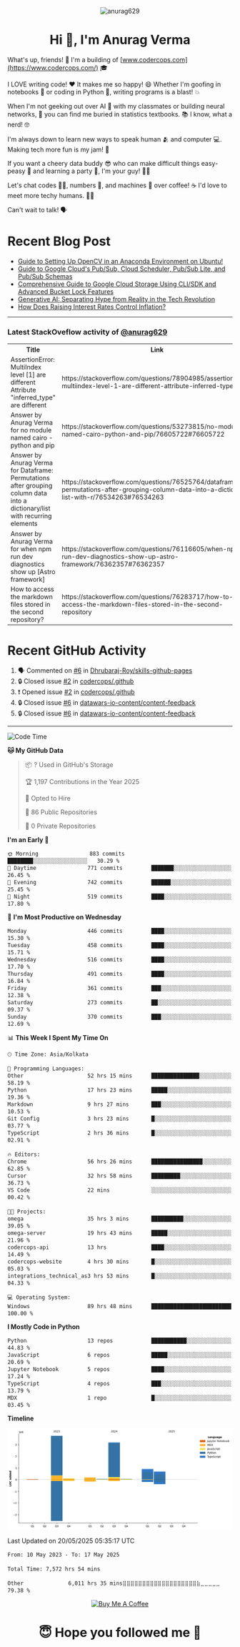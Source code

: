 

<p align="center"> <img src="https://komarev.com/ghpvc/?username=anurag629&label=Profile%20views&color=0e75b6&style=flat" alt="anurag629" /> </p>

<h1 align="center">Hi 👋, I'm Anurag Verma</h1>

What's up, friends! 👋 I'm a building of [www.codercops.com](https://www.codercops.com/) 🎓

I LOVE writing code! ❤️ It makes me so happy! 😄 Whether I'm goofing in notebooks 📓 or coding in Python 🐍, writing programs is a blast! 💥

When I'm not geeking out over AI 🤖 with my classmates or building neural networks, 🧠 you can find me buried in statistics textbooks. 📚 I know, what a nerd! 🤓

I'm always down to learn new ways to speak human 🫂 and computer 💻. Making tech more fun is my jam! 🍇

If you want a cheery data buddy 😎 who can make difficult things easy-peasy 🥝 and learning a party 🎉, I'm your guy! 🙋‍♂️

Let's chat codes 👨‍💻, numbers 🧮, and machines 🤖 over coffee! ☕ I'd love to meet more techy humans. 💁‍♂️

Can't wait to talk! 🗣️

# Recent Blog Post

<!-- BLOG-POST-LIST:START -->
- [Guide to Setting Up OpenCV in an Anaconda Environment on Ubuntu!](https://codercops.tech/blog/computer-vision-bootcamp/Guide-to-Setting-Up-OpenCV-in-an-Anaconda-Environment-on-Ubuntu!)
- [Guide to Google Cloud&#39;s Pub/Sub, Cloud Scheduler, Pub/Sub Lite, and Pub/Sub Schemas](https://codercops.tech/blog/google-cloud/Google-Clouds-Pub-Sub-Cloud-Scheduler-Pub-Sub-Lite-and-Pub-Sub-Schemas)
- [Comprehensive Guide to Google Cloud Storage Using CLI/SDK and Advanced Bucket Lock Features](https://codercops.tech/blog/google-cloud/Google-Cloud-Storage-Using-CLI-SDK-and-Advanced-Bucket-Lock-Features)
- [Generative AI: Separating Hype from Reality in the Tech Revolution](https://codercops.tech/blog/tech-latest-updates/generative-ai-seperating-hype-from-reality-in-the-tech-revolution)
- [How Does Raising Interest Rates Control Inflation?](https://codercops.tech/blog/startup-unicorn/how-does-raising-interest-rates-control-inflation)
<!-- BLOG-POST-LIST:END -->

---

### Latest StackOveflow activity of [@anurag629](https://github.com/anurag629)
<table>
  <tr><th>Title</th><th>Link</th></tr>
  <!-- STACKOVERFLOW:START --><tr><td>AssertionError: MultiIndex level [1] are different Attribute &quot;inferred_type&quot; are different</td><td>https://stackoverflow.com/questions/78904985/assertionerror-multiindex-level-1-are-different-attribute-inferred-type-are</td></tr><tr><td>Answer by Anurag Verma for no module named cairo - python and pip</td><td>https://stackoverflow.com/questions/53273815/no-module-named-cairo-python-and-pip/76605722#76605722</td></tr><tr><td>Answer by Anurag Verma for Dataframe: Permutations after grouping column data into a dictionary/list with recurring elements</td><td>https://stackoverflow.com/questions/76525764/dataframe-permutations-after-grouping-column-data-into-a-dictionary-list-with-r/76534263#76534263</td></tr><tr><td>Answer by Anurag Verma for when npm run dev diagnostics show up [Astro framework]</td><td>https://stackoverflow.com/questions/76116605/when-npm-run-dev-diagnostics-show-up-astro-framework/76362357#76362357</td></tr><tr><td>How to access the markdown files stored in the second repository?</td><td>https://stackoverflow.com/questions/76283717/how-to-access-the-markdown-files-stored-in-the-second-repository</td></tr><!-- STACKOVERFLOW:END -->
</table>

# Recent GitHub Activity
<!--START_SECTION:activity-->
1. 🗣 Commented on [#6](https://github.com/Dhrubaraj-Roy/skills-github-pages/issues/6#issuecomment-2816675607) in [Dhrubaraj-Roy/skills-github-pages](https://github.com/Dhrubaraj-Roy/skills-github-pages)
2. 🔒 Closed issue [#2](https://github.com/codercops/.github/issues/2) in [codercops/.github](https://github.com/codercops/.github)
3. ❗ Opened issue [#2](https://github.com/codercops/.github/issues/2) in [codercops/.github](https://github.com/codercops/.github)
4. 🔒 Closed issue [#6](https://github.com/datawars-io-content/content-feedback/issues/6) in [datawars-io-content/content-feedback](https://github.com/datawars-io-content/content-feedback)
5. 🔒 Closed issue [#6](https://github.com/datawars-io-content/content-feedback/issues/6) in [datawars-io-content/content-feedback](https://github.com/datawars-io-content/content-feedback)
<!--END_SECTION:activity-->

---

<!--START_SECTION:waka-->
![Code Time](http://img.shields.io/badge/Code%20Time-7%2C579%20hrs%2023%20mins-blue)

**🐱 My GitHub Data** 

> 📦 ? Used in GitHub's Storage 
 > 
> 🏆 1,197 Contributions in the Year 2025
 > 
> 💼 Opted to Hire
 > 
> 📜 86 Public Repositories 
 > 
> 🔑 0 Private Repositories 
 > 
**I'm an Early 🐤** 

```text
🌞 Morning                883 commits         ████████░░░░░░░░░░░░░░░░░   30.29 % 
🌆 Daytime                771 commits         ███████░░░░░░░░░░░░░░░░░░   26.45 % 
🌃 Evening                742 commits         ██████░░░░░░░░░░░░░░░░░░░   25.45 % 
🌙 Night                  519 commits         ████░░░░░░░░░░░░░░░░░░░░░   17.80 % 
```
📅 **I'm Most Productive on Wednesday** 

```text
Monday                   446 commits         ████░░░░░░░░░░░░░░░░░░░░░   15.30 % 
Tuesday                  458 commits         ████░░░░░░░░░░░░░░░░░░░░░   15.71 % 
Wednesday                516 commits         ████░░░░░░░░░░░░░░░░░░░░░   17.70 % 
Thursday                 491 commits         ████░░░░░░░░░░░░░░░░░░░░░   16.84 % 
Friday                   361 commits         ███░░░░░░░░░░░░░░░░░░░░░░   12.38 % 
Saturday                 273 commits         ██░░░░░░░░░░░░░░░░░░░░░░░   09.37 % 
Sunday                   370 commits         ███░░░░░░░░░░░░░░░░░░░░░░   12.69 % 
```


📊 **This Week I Spent My Time On** 

```text
🕑︎ Time Zone: Asia/Kolkata

💬 Programming Languages: 
Other                    52 hrs 15 mins      ███████████████░░░░░░░░░░   58.19 % 
Python                   17 hrs 23 mins      █████░░░░░░░░░░░░░░░░░░░░   19.36 % 
Markdown                 9 hrs 27 mins       ███░░░░░░░░░░░░░░░░░░░░░░   10.53 % 
Git Config               3 hrs 23 mins       █░░░░░░░░░░░░░░░░░░░░░░░░   03.77 % 
TypeScript               2 hrs 36 mins       █░░░░░░░░░░░░░░░░░░░░░░░░   02.91 % 

🔥 Editors: 
Chrome                   56 hrs 26 mins      ████████████████░░░░░░░░░   62.85 % 
Cursor                   32 hrs 58 mins      █████████░░░░░░░░░░░░░░░░   36.73 % 
VS Code                  22 mins             ░░░░░░░░░░░░░░░░░░░░░░░░░   00.42 % 

🐱‍💻 Projects: 
omega                    35 hrs 3 mins       ██████████░░░░░░░░░░░░░░░   39.05 % 
omega-server             19 hrs 43 mins      █████░░░░░░░░░░░░░░░░░░░░   21.96 % 
codercops-api            13 hrs              ████░░░░░░░░░░░░░░░░░░░░░   14.49 % 
codercops-website        4 hrs 30 mins       █░░░░░░░░░░░░░░░░░░░░░░░░   05.03 % 
integrations_technical_as3 hrs 53 mins       █░░░░░░░░░░░░░░░░░░░░░░░░   04.33 % 

💻 Operating System: 
Windows                  89 hrs 48 mins      █████████████████████████   100.00 % 
```

**I Mostly Code in Python** 

```text
Python                   13 repos            ███████████░░░░░░░░░░░░░░   44.83 % 
JavaScript               6 repos             █████░░░░░░░░░░░░░░░░░░░░   20.69 % 
Jupyter Notebook         5 repos             ████░░░░░░░░░░░░░░░░░░░░░   17.24 % 
TypeScript               4 repos             ███░░░░░░░░░░░░░░░░░░░░░░   13.79 % 
MDX                      1 repo              █░░░░░░░░░░░░░░░░░░░░░░░░   03.45 % 
```



**Timeline**

![Lines of Code chart](https://raw.githubusercontent.com/anurag629/anurag629/main/assets/bar_graph.png)


 Last Updated on 20/05/2025 05:35:17 UTC
<!--END_SECTION:waka-->

<!--START_SECTION:waka-simple-->

```text
From: 10 May 2023 - To: 17 May 2025

Total Time: 7,572 hrs 54 mins

Other              6,011 hrs 35 mins⣿⣿⣿⣿⣿⣿⣿⣿⣿⣿⣿⣿⣿⣿⣿⣿⣿⣿⣿⣷⣀⣀⣀⣀⣀   79.38 %
```

<!--END_SECTION:waka-simple-->

<p align="center"> 
<a href="https://www.buymeacoffee.com/anurag629" target="_blank"><img src="https://cdn.buymeacoffee.com/buttons/default-orange.png" alt="Buy Me A Coffee" height="60" width="250"></a>
</p>


<h1 align="center"> 😇 Hope you followed me 🥰  </h1>
